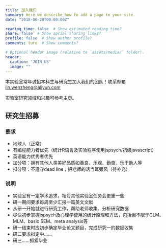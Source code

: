 ```yaml
---
title: 加入我们
summary: Here we describe how to add a page to your site.
date: "2018-06-28T00:00:00Z"

reading_time: false  # Show estimated reading time?
share: false  # Show social sharing links?
profile: false  # Show author profile?
comments: ture  # Show comments?

# Optional header image (relative to `assets/media/` folder).
header:
  caption: "JOIN US"
  image: ""
---
```


本实验室常年诚招本科生与研究生加入我们的团队！联系邮箱 [lin.wenzheng@aliyun.com](lin.wenzheng@aliyun.com)

实验室研究领域和兴趣可参考[主页](https://home.lwz.one/#about)。

## 研究生招募
### 要求
- 地球人（正常）
- 有编程能力者优先（统计R语言及实验程序使用jspsych/初级javascript）
- 英语能力优秀者优先
- 加分项：拥有其他人类美好品质如善良、乐观、勤奋、乐于助人等
- 扣分项：不遵守dead line；把老师的话当耳旁风（待补充）
### 说明
- 实验室有一定学术追求，相对其他实验室任务会更重一些
- 研一期间要求每周至少汇报一篇英文文献
- 从研一开始就进行研究工作，帮助老师收集、分析研究数据
- 尽快初步掌握jspsych及心理学使用的统计原理和方法，包括但不限于GLM、MLM、basic SEM、meta analysis等
- 研一结束时应初步确定毕业论文题目，完成研究一的数据收集
- 研二要求拟定中……
- 研三……抓紧毕业

